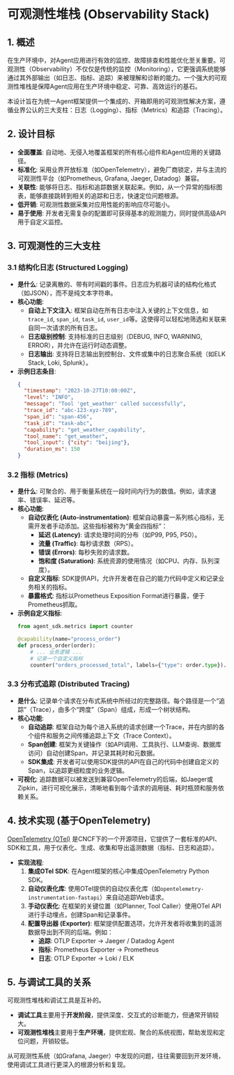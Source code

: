 # 可观测性堆栈 (Observability Stack)

## 1. 概述

在生产环境中，对Agent应用进行有效的监控、故障排查和性能优化至关重要。可观测性（Observability）不仅仅是传统的监控（Monitoring），它更强调系统能够通过其外部输出（如日志、指标、追踪）来被理解和诊断的能力。一个强大的可观测性堆栈是保障Agent应用在生产环境中稳定、可靠、高效运行的基石。

本设计旨在为统一Agent框架提供一个集成的、开箱即用的可观测性解决方案，遵循业界公认的三大支柱：日志（Logging）、指标（Metrics）和追踪（Tracing）。

## 2. 设计目标

*   **全面覆盖**: 自动地、无侵入地覆盖框架的所有核心组件和Agent应用的关键路径。
*   **标准化**: 采用业界开放标准（如OpenTelemetry），避免厂商锁定，并与主流的可观测性平台（如Prometheus, Grafana, Jaeger, Datadog）兼容。
*   **关联性**: 能够将日志、指标和追踪数据关联起来。例如，从一个异常的指标图表，能够直接跳转到相关的追踪和日志，快速定位问题根源。
*   **低开销**: 可观测性数据采集对应用性能的影响应尽可能小。
*   **易于使用**: 开发者无需复杂的配置即可获得基本的观测能力，同时提供高级API用于自定义监控。

## 3. 可观测性的三大支柱

### 3.1 结构化日志 (Structured Logging)

*   **是什么**: 记录离散的、带有时间戳的事件。日志应为机器可读的结构化格式（如JSON），而不是纯文本字符串。
*   **核心功能**:
    *   **自动上下文注入**: 框架自动在所有日志中注入关键的上下文信息，如`trace_id`, `span_id`, `task_id`, `user_id`等。这使得可以轻松地筛选和关联来自同一次请求的所有日志。
    *   **日志级别控制**: 支持标准的日志级别（DEBUG, INFO, WARNING, ERROR），并允许在运行时动态调整。
    *   **日志输出**: 支持将日志输出到控制台、文件或集中的日志聚合系统（如ELK Stack, Loki, Splunk）。
*   **示例日志条目**:
    ```json
    {
      "timestamp": "2023-10-27T10:00:00Z",
      "level": "INFO",
      "message": "Tool 'get_weather' called successfully",
      "trace_id": "abc-123-xyz-789",
      "span_id": "span-456",
      "task_id": "task-abc",
      "capability": "get_weather_capability",
      "tool_name": "get_weather",
      "tool_input": {"city": "beijing"},
      "duration_ms": 150
    }
    ```

### 3.2 指标 (Metrics)

*   **是什么**: 可聚合的、用于衡量系统在一段时间内行为的数值。例如，请求速率、错误率、延迟等。
*   **核心功能**:
    *   **自动仪表化 (Auto-instrumentation)**: 框架自动暴露一系列核心指标，无需开发者手动添加。这些指标被称为“黄金四指标”：
        *   **延迟 (Latency)**: 请求处理时间的分布（如P99, P95, P50）。
        *   **流量 (Traffic)**: 每秒请求数（RPS）。
        *   **错误 (Errors)**: 每秒失败的请求数。
        *   **饱和度 (Saturation)**: 系统资源的使用情况（如CPU、内存、队列深度）。
    *   **自定义指标**: SDK提供API，允许开发者在自己的能力代码中定义和记录业务相关的指标。
    *   **暴露格式**: 指标以Prometheus Exposition Format进行暴露，便于Prometheus抓取。
*   **示例自定义指标**:
    ```python
    from agent_sdk.metrics import counter

    @capability(name="process_order")
    def process_order(order):
        # ... 业务逻辑 ...
        # 记录一个自定义指标
        counter("orders_processed_total", labels={"type": order.type}).inc()
    ```

### 3.3 分布式追踪 (Distributed Tracing)

*   **是什么**: 记录单个请求在分布式系统中所经过的完整路径。每个路径是一个“追踪”（Trace），由多个“跨度”（Span）组成，形成一个树状结构。
*   **核心功能**:
    *   **自动追踪**: 框架自动为每个进入系统的请求创建一个Trace，并在内部的各个组件和服务之间传播追踪上下文（Trace Context）。
    *   **Span创建**: 框架为关键操作（如API调用、工具执行、LLM查询、数据库访问）自动创建Span，并记录其耗时和元数据。
    *   **SDK集成**: 开发者可以使用SDK提供的API在自己的代码中创建自定义的Span，以追踪更细粒度的业务逻辑。
*   **可视化**: 追踪数据可以被发送到兼容OpenTelemetry的后端，如Jaeger或Zipkin，进行可视化展示，清晰地看到每个请求的调用链、耗时瓶颈和服务依赖关系。

## 4. 技术实现 (基于OpenTelemetry)

[OpenTelemetry (OTel)](https://opentelemetry.io/) 是CNCF下的一个开源项目，它提供了一套标准的API、SDK和工具，用于仪表化、生成、收集和导出遥测数据（指标、日志和追踪）。

*   **实现流程**:
    1.  **集成OTel SDK**: 在Agent框架的核心中集成OpenTelemetry Python SDK。
    2.  **自动仪表化库**: 使用OTel提供的自动仪表化库（如`opentelemetry-instrumentation-fastapi`）来自动追踪Web请求。
    3.  **手动仪表化**: 在框架的关键位置（如Planner, Tool Caller）使用OTel API进行手动埋点，创建Span和记录事件。
    4.  **配置导出器 (Exporter)**: 框架提供配置选项，允许开发者将收集到的遥测数据导出到不同的后端。例如：
        *   **追踪**: OTLP Exporter -> Jaeger / Datadog Agent
        *   **指标**: Prometheus Exporter -> Prometheus
        *   **日志**: OTLP Exporter -> Loki / ELK

## 5. 与调试工具的关系

可观测性堆栈和调试工具是互补的。

*   **调试工具**主要用于**开发阶段**，提供深度、交互式的诊断能力，但通常开销较大。
*   **可观测性堆栈**主要用于**生产环境**，提供宏观、聚合的系统视图，帮助发现和定位问题，开销较低。

从可观测性系统（如Grafana, Jaeger）中发现的问题，往往需要回到开发环境，使用调试工具进行更深入的根源分析和复现。